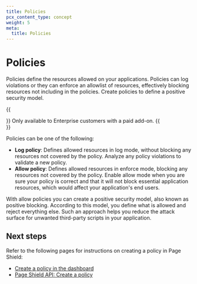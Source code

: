 ```yaml
---
title: Policies
pcx_content_type: concept
weight: 5
meta:
  title: Policies
---
```


# Policies

Policies define the resources allowed on your applications. Policies can log violations or they can enforce an allowlist of resources, effectively blocking resources not including in the policies. Create policies to define a positive security model.

{{<Aside type="note">}}
Only available to Enterprise customers with a paid add-on.
{{</Aside>}}

Policies can be one of the following:

* **Log policy**: Defines allowed resources in log mode, without blocking any resources not covered by the policy. Analyze any policy violations to validate a new policy.
* **Allow policy**: Defines allowed resources in enforce mode, blocking any resources not covered by the policy. Enable allow mode when you are sure your policy is correct and that it will not block essential application resources, which would affect your application's end users.

With allow policies you can create a positive security model, also known as positive blocking. According to this model, you define what is allowed and reject everything else. Such an approach helps you reduce the attack surface for unwanted third-party scripts in your application.

## Next steps

Refer to the following pages for instructions on creating a policy in Page Shield:

* [Create a policy in the dashboard](/page-shield/policies/create-dashboard/)
* [Page Shield API: Create a policy](/page-shield/reference/page-shield-api/#create-a-policy)
